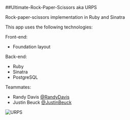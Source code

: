 ##Ultimate-Rock-Paper-Scissors aka URPS

Rock-paper-scissors implementation in Ruby and Sinatra

This app uses the following technologies:

Front-end:
* Foundation layout

Back-end:
* Ruby
* Sinatra
* PostgreSQL

Teammates:
* Randy Davis [@RandyDavis](https://github.com/RandyDavis)
* Justin Beuck [@JustinBeuck](https://github.com/JustinBeuck)

![URPS](http://i.imgur.com/OVsI2EY.png)
